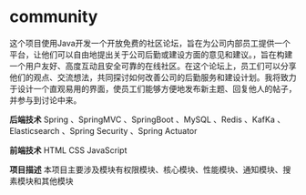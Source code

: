# community
这个项目使用Java开发一个开放免费的社区论坛，旨在为公司内部员工提供一个平台，让他们可以自由地提出关于公司后勤或建设方面的意见和建议。，旨在构建一个用户友好、高度互动且安全可靠的在线社区。在这个论坛上，员工们可以分享他们的观点、交流想法，共同探讨如何改善公司的后勤服务和建设计划。我将致力于设计一个直观易用的界面，使员工们能够方便地发布新主题、回复他人的帖子，并参与到讨论中来。

**后端技术**
Spring
、SpringMVC
、SpringBoot
、MySQL
、Redis
、KafKa
、Elasticsearch
、Spring Security
、Spring Actuator

**前端技术**
HTML
CSS
JavaScript

**项目描述**
本项目主要涉及模块有权限模块、核心模块、性能模块、通知模块、搜素模块和其他模块

